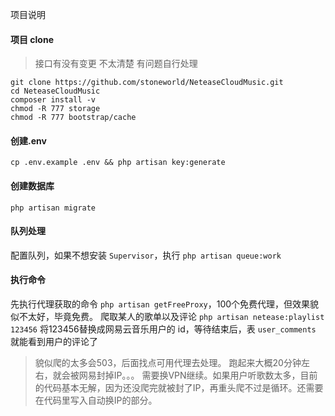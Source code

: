 项目说明
#### 项目 clone
> 接口有没有变更 不太清楚 有问题自行处理
```
git clone https://github.com/stoneworld/NeteaseCloudMusic.git
cd NeteaseCloudMusic
composer install -v
chmod -R 777 storage
chmod -R 777 bootstrap/cache
```

#### 创建.env
`cp .env.example .env && php artisan key:generate`

#### 创建数据库
`php artisan migrate`

#### 队列处理
配置队列，如果不想安装 `Supervisor`，执行 `php artisan queue:work`

#### 执行命令
先执行代理获取的命令 `php artisan getFreeProxy`，100个免费代理，但效果貌似不太好，毕竟免费。
爬取某人的歌单以及评论 `php artisan netease:playlist 123456` 将123456替换成网易云音乐用户的 id，等待结束后，表 `user_comments` 就能看到用户的评论了

> 貌似爬的太多会503，后面找点可用代理去处理。
> 跑起来大概20分钟左右，就会被网易封掉IP。。。 需要换VPN继续。如果用户听歌数太多，目前的代码基本无解，因为还没爬完就被封了IP，再重头爬不过是循环。还需要在代码里写入自动换IP的部分。
